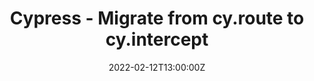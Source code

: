 ---
categories: ["Cypress"]
date: 2022-02-12T13:00:00Z
published: false
title: Cypress - Migrate from cy.route to cy.intercept
url: '/cypress-migrate-to-cy-intercept'
---